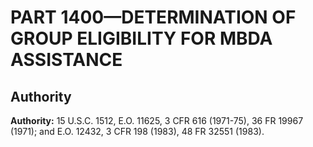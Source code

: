 # PART 1400—DETERMINATION OF GROUP ELIGIBILITY FOR MBDA ASSISTANCE


## Authority

**Authority:** 15 U.S.C. 1512, E.O. 11625, 3 CFR 616 (1971-75), 36 FR 19967 (1971); and E.O. 12432, 3 CFR 198 (1983), 48 FR 32551 (1983).


